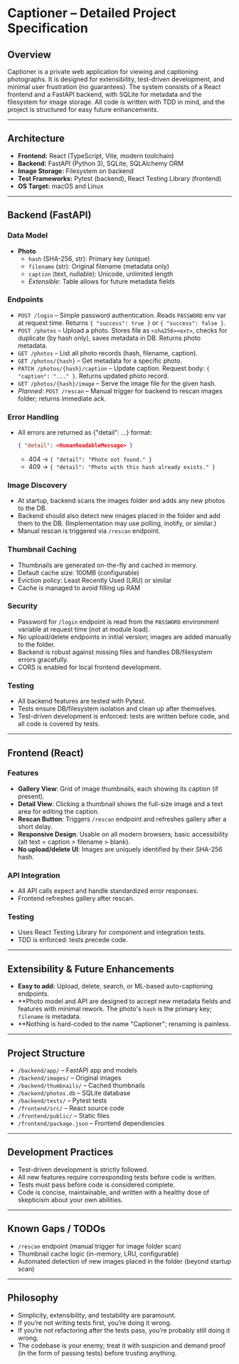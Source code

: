 # Captioner – Detailed Project Specification

## Overview
Captioner is a private web application for viewing and captioning photographs. It is designed for extensibility, test-driven development, and minimal user frustration (no guarantees). The system consists of a React frontend and a FastAPI backend, with SQLite for metadata and the filesystem for image storage. All code is written with TDD in mind, and the project is structured for easy future enhancements.

---

## Architecture
- **Frontend:** React (TypeScript, Vite, modern toolchain)
- **Backend:** FastAPI (Python 3), SQLite, SQLAlchemy ORM
- **Image Storage:** Filesystem on backend
- **Test Frameworks:** Pytest (backend), React Testing Library (frontend)
- **OS Target:** macOS and Linux

---

## Backend (FastAPI)

### Data Model
- **Photo**
  - `hash` (SHA-256, str): Primary key (unique)
  - `filename` (str): Original filename (metadata only)
  - `caption` (text, nullable): Unicode, unlimited length
  - *Extensible*: Table allows for future metadata fields

### Endpoints
- `POST /login` – Simple password authentication. Reads `PASSWORD` env var at request time. Returns `{ "success": true }` or `{ "success": false }`.
- `POST /photos` – Upload a photo. Stores file as `<sha256><ext>`, checks for duplicate (by hash only), saves metadata in DB. Returns photo metadata.
- `GET /photos` – List all photo records (hash, filename, caption).
- `GET /photos/{hash}` – Get metadata for a specific photo.
- `PATCH /photos/{hash}/caption` – Update caption. Request body: `{ "caption": "..." }`. Returns updated photo record.
- `GET /photos/{hash}/image` – Serve the image file for the given hash.
- *Planned*: `POST /rescan` – Manual trigger for backend to rescan images folder; returns immediate ack.

### Error Handling
- All errors are returned as {"detail": ...} format:
  ```json
  { "detail": <HumanReadableMessage> }
  ```
  - 404 → `{ "detail": "Photo not found." }`
  - 409 → `{ "detail": "Photo with this hash already exists." }`

### Image Discovery
- At startup, backend scans the images folder and adds any new photos to the DB.
- Backend should also detect new images placed in the folder and add them to the DB. (Implementation may use polling, inotify, or similar.)
- Manual rescan is triggered via `/rescan` endpoint.

### Thumbnail Caching
- Thumbnails are generated on-the-fly and cached in memory.
- Default cache size: 100MB (configurable)
- Eviction policy: Least Recently Used (LRU) or similar
- Cache is managed to avoid filling up RAM

### Security
- Password for `/login` endpoint is read from the `PASSWORD` environment variable at request time (not at module load).
- No upload/delete endpoints in initial version; images are added manually to the folder.
- Backend is robust against missing files and handles DB/filesystem errors gracefully.
- CORS is enabled for local frontend development.

### Testing
- All backend features are tested with Pytest.
- Tests ensure DB/filesystem isolation and clean up after themselves.
- Test-driven development is enforced: tests are written before code, and all code is covered by tests.

---

## Frontend (React)

### Features
- **Gallery View**: Grid of image thumbnails, each showing its caption (if present).
- **Detail View**: Clicking a thumbnail shows the full-size image and a text area for editing the caption.
- **Rescan Button**: Triggers `/rescan` endpoint and refreshes gallery after a short delay.
- **Responsive Design**: Usable on all modern browsers; basic accessibility (alt text = caption > filename > blank).
- **No upload/delete UI**: Images are uniquely identified by their SHA-256 hash.

### API Integration
- All API calls expect and handle standardized error responses.
- Frontend refreshes gallery after rescan.

### Testing
- Uses React Testing Library for component and integration tests.
- TDD is enforced: tests precede code.

---

## Extensibility & Future Enhancements
- **Easy to add:** Upload, delete, search, or ML-based auto-captioning endpoints.
- **Photo model and API are designed to accept new metadata fields and features with minimal rework. The photo's `hash` is the primary key; `filename` is metadata.
- **Nothing is hard-coded to the name "Captioner"; renaming is painless.

---

## Project Structure
- `/backend/app/` – FastAPI app and models
- `/backend/images/` – Original images
- `/backend/thumbnails/` – Cached thumbnails
- `/backend/photos.db` – SQLite database
- `/backend/tests/` – Pytest tests
- `/frontend/src/` – React source code
- `/frontend/public/` – Static files
- `/frontend/package.json` – Frontend dependencies

---

## Development Practices
- Test-driven development is strictly followed.
- All new features require corresponding tests before code is written.
- Tests must pass before code is considered complete.
- Code is concise, maintainable, and written with a healthy dose of skepticism about your own abilities.

---

## Known Gaps / TODOs
- `/rescan` endpoint (manual trigger for image folder scan)
- Thumbnail cache logic (in-memory, LRU, configurable)
- Automated detection of new images placed in the folder (beyond startup scan)

---

## Philosophy
- Simplicity, extensibility, and testability are paramount.
- If you’re not writing tests first, you’re doing it wrong.
- If you’re not refactoring after the tests pass, you’re probably still doing it wrong.
- The codebase is your enemy; treat it with suspicion and demand proof (in the form of passing tests) before trusting anything.
